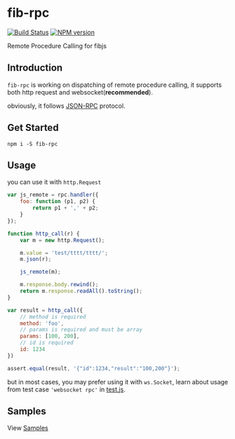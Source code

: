 # fib-rpc

[![Build Status](https://travis-ci.org/fibjs/fib-rpc.svg)](https://travis-ci.org/fibjs/fib-rpc)
[![NPM version](https://img.shields.io/npm/v/fib-rpc.svg)](https://www.npmjs.org/package/fib-rpc)

Remote Procedure Calling for fibjs

## Introduction

`fib-rpc` is working on dispatching of remote procedure calling, it supports both http request and websocket(**recommended**).

obviously, it follows [JSON-RPC] protocol.

## Get Started

```
npm i -S fib-rpc
```

## Usage

you can use it with `http.Request`
```javascript
var js_remote = rpc.handler({
    foo: function (p1, p2) {
        return p1 + ',' + p2;
    }
});

function http_call(r) {
    var m = new http.Request();

    m.value = 'test/tttt/tttt/';
    m.json(r);

    js_remote(m);

    m.response.body.rewind();
    return m.response.readAll().toString();
}

var result = http_call({
    // method is required
    method: 'foo',
    // params is required and must be array
    params: [100, 200],
    // id is required
    id: 1234
})

assert.equal(result, '{"id":1234,"result":"100,200"}');
```

but in most cases, you may prefer using it with `ws.Socket`, learn about usage from test case `'websocket rpc'` in [test.js].

## Samples

View [Samples](./examples)

[test.js]:test.js#L123:1

[JSON-RPC]:https://www.jsonrpc.org/specification#overview